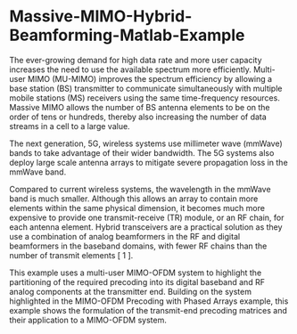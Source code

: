 # Massive-MIMO-Hybrid-Beamforming-Matlab-Example

The ever-growing demand for high data rate and more user capacity increases the need to use the available spectrum more efficiently. Multi-user MIMO (MU-MIMO) improves the spectrum efficiency by allowing a base station (BS) transmitter to communicate simultaneously with multiple mobile stations (MS) receivers using the same time-frequency resources. Massive MIMO allows the number of BS antenna elements to be on the order of tens or hundreds, thereby also increasing the number of data streams in a cell to a large value.

The next generation, 5G, wireless systems use millimeter wave (mmWave) bands to take advantage of their wider bandwidth. The 5G systems also deploy large scale antenna arrays to mitigate severe propagation loss in the mmWave band.

Compared to current wireless systems, the wavelength in the mmWave band is much smaller. Although this allows an array to contain more elements within the same physical dimension, it becomes much more expensive to provide one transmit-receive (TR) module, or an RF chain, for each antenna element. Hybrid transceivers are a practical solution as they use a combination of analog beamformers in the RF and digital beamformers in the baseband domains, with fewer RF chains than the number of transmit elements [ 1 ].

This example uses a multi-user MIMO-OFDM system to highlight the partitioning of the required precoding into its digital baseband and RF analog components at the transmitter end. Building on the system highlighted in the MIMO-OFDM Precoding with Phased Arrays example, this example shows the formulation of the transmit-end precoding matrices and their application to a MIMO-OFDM system.
